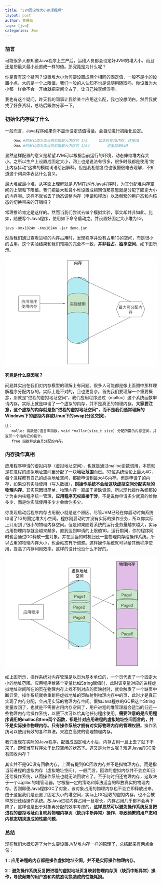 ```yaml
---
title: "JVM固定堆大小原理概解"
layout: post
author: 曹德高
tags: [jvm]
categories: Jvm
---
```


### **前言**

可能很多人都知道Java程序上生产后，运维人员都会设定好JVM的堆大小，而且还是把最大最小设置成一样的值。那究竟是为什么呢？

你是否有这个疑问？设置堆大小为何要设置成两个相同的固定值，一般不是小的设置小点，大的是一个上限值，我们一般的人认知不也是说随用随取吗，你设置为大小都一样会不会一开始就把空间全占了，让自己独享经济呗。

我也有这个疑问，昨天我的同事让我给某个应用这么配，我也没想明白，然后我就找了好多资料，总结后跟你分享一下。

### **初始化内存做了什么**

一般而言，Java程序如果你不显示设定该值得话，会自动进行初始化设定。

```bash
　　-Xmx #的默认值为你当前机器最大内存的 1/4		如本机有4G内存，这里1G
　　-Xms #的默认值为你当前机器最大内存的 1/64		这里就是64M
```

显然这样配置的意义是希望JVM可以根据当前运行的环境，动态伸缩堆内存大小。之所以生产上设置成固定大小，网上也是说法有很多，很多时候都是使用“防止内存抖动”这样的模糊词语给出解释。但是我相信各位也很懵很难去理解，不知道这个词具体表达什么含义。

最大堆或最小堆，从字面上理解就是JVM在运行Java程序时，为其分配堆内存空间的上限和下限值。我们把最大和最小堆设置成相同值那意思就是分配了固定大小的内存呗。这样不就省去了动态调整内存（申请和释放）以及频繁的用户态和内核态的切换带来的开销吗？

常理推论肯定是这样的。然而当我们尝试去做个模拟实验，事实却并非如此。比如，随便写个Java程序，使用如下命令启动之。并设置好固定大小堆为1G。

```
java -Xmx1024m -Xms1024m -jar demo.jar
```

然后我们通过查看进程的内存占用时，发现程序并没有占用1G的空间，而是很小的占用。这个实验结果和我们预期的完全不一致，**并非独占、独享空间**。如下图所示。

![1](/images/java-fixed-heap-size/1-1956987.png)

**究竟是什么原因呢？**

问题其实出在我们对内存模型的理解上有问题。很多人可能都是像上面图中那样理解程序分配内存的。实际上是不对的，且也更复杂。首先我们要理解一个重要概念，那就是“进程的虚拟地址空间”，我们应用程序通过（malloc）这个系统函数申请内存，实际上就是申请了一个虚拟的内存，并不是真正的物理内存。**大家要注意，这个虚拟的内存就是指“进程的虚拟地址空间”，而不是我们通常理解的Windows下的虚拟内存或Linux下的swap(分区交换)**。

```
注：
   malloc 函数是C语言库函数，void *malloc(size_t size) 分配所需的内存空间，并返回一个指向它的指针。
   free 函数释放由其分配的内存。
```

### **内存操作真相**

应用程序申请的虚拟内存（虚拟地址空间），也就是通过malloc函数调用，本质就是在进程的虚拟地址空间里分配了一块**地址范围**而已。32位系统理论上最大4G，每个进程都有自己的虚拟地址空间，都能申请到最大4G内存。但是申请了的内存，如果没有实际使用（写入数据），**则操作系统不会给这块虚拟空间分配实际的物理内存**。其实原因很简单，物理内存一直属于紧缺资源，所以现代操作系统都设计为由内核程序统一管理，**应用程序无权直接干涉**。不是说你申请多少就真的给你多少，而是你实际使用多少才会给你多少。

你发现启动后程序内存占用很小就是这个原因。尽管JVM已经在你启动时向系统申请了1G的固定堆大小空间。程序刚启动时并没有实际的操作业务，所以你实际上只用到了很小的物理内存空间。但是如果随着系统的运行业务量越来越大，实际占用物理内存就会越来越多，直到达到申请的上限值1G。运行期间，你的程序同时也会通过GC释放一些对象，并在适当的时机归还一些物理内存给操作系统。所以占用的物理内存大小，也会动态有所调整。这样操作系统就可以给其他程序使用，提高了内存利用效率。这样的设计也没什么不好的。

![2](/images/java-fixed-heap-size/2.png)

如上图所示，操作系统对内存管理是以页为基本单位的，一个页代表了一个固定大小的地址范围。应用程序给某个变量比如String赋值时，此时该变量对应的进程虚拟地址空间所在的页在物理内存上找不到对应的页映射时，就会触发了一个缺页中断异常，操作系统就会重新将虚拟地址的页映射到物理内存中的页，此时才是真正实现了内存分配，会占用实际的物理内存空间。假如Java程序的GC把这个String变量收回了，也就是不需要占用内存空间了，用户进程的堆管理器会适当的归还一些物理内存给操作系统，以便下次可以给其他任何程序使用。**需要注意的是应用程序调用的malloc和free两个函数，都是针对应用进程的虚拟地址空间而言的，并不是实际操作物理内存。只有操作系统才拥有对实际物理内存的管理权限**。操作系统可以使用有效的各种算法，来独立高效的管理物理内存。

我们发现在实际的Java程序，配置成固定堆大小后，内存占用一旦上去了就下不来了。即使当前程序处于比较空闲的状态下。这又是为什么呢？难道Java的GC没有回收内存？

其实并不是GC没有回收内存，上面有提到GC回收内存并不是指物理内存，而是指当前进程的虚拟内存（虚拟地址空间）。一般而言，回收的虚拟内存并不会立即归还给操作系统，从而操作系统也就无法回收它了。至于何时归还物理内存，这取决于一个叫glibc的堆管理器。它根据一定的策略和算法适当的释放真实的物理内存。否则即便Java程序GC了对象，该对象占用的物理内存也不会立即释放出来。由于这里我们是设置了固定大小的堆空间，实际上GC回收的虚拟内存，也不会被释放归还给操作系统。故Java进程内存占用一旦增长，内存占用几乎都不会再下降了，这样也是出于对象再分配的效率考虑的。**这样显然可以避免操作系统反复把进程的虚拟地址页复映射物理内存页（缺页中断异常）操作，导致频繁的用户态和内核态切换造成的性能问题**。

### 总结

现在我们大概知道了为什么要设置JVM堆内存一样的原理了，总结起来有两点金句：

**1：应用进程的内存都是操作虚拟地址空间，并不是实际操作物理内存。**

**2：避免操作系统反复把进程的虚拟地址页复映射物理内存页（缺页中断异常）操作，导致频繁的用户态和内核态切换造成的性能耗损。**
